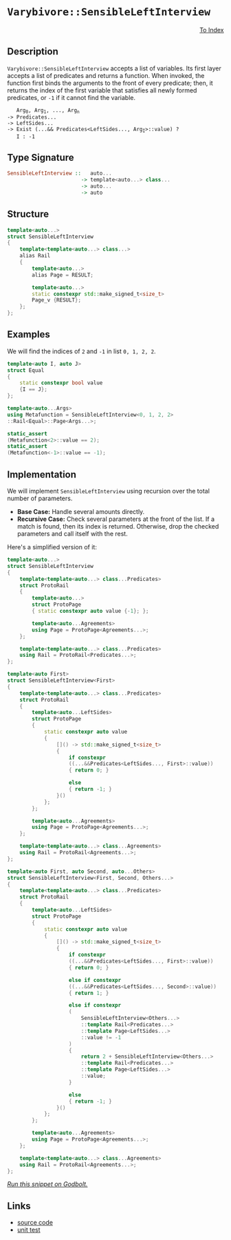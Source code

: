 <!-- Copyright 2024 Feng Mofan
SPDX-License-Identifier: Apache-2.0 -->

# `Varybivore::SensibleLeftInterview`

<p style='text-align: right;'><a href="../../../facilities/metafunctions.md#varybivore-sensible-left-interview">To Index</a></p>

## Description

`Varybivore::SensibleLeftInterview` accepts a list of variables.
Its first layer accepts a list of predicates and returns a function.
When invoked, the function first binds the arguments to the front of every predicate;
then, it returns the index of the first variable that satisfies all newly formed predicates, or `-1` if it cannot find the variable.

<pre><code>   Arg<sub>0</sub>, Arg<sub>1</sub>, ..., Arg<sub>n</sub>
-> Predicates...
-> LeftSides...
-> Exist (...&& Predicates&lt;LeftSides..., Arg<sub>I</sub>&gt;::value) ?
   I : -1</code></pre>

## Type Signature

```Haskell
SensibleLeftInterview ::   auto...
                        -> template<auto...> class...
                        -> auto...
                        -> auto
```

## Structure

```C++
template<auto...>
struct SensibleLeftInterview
{
    template<template<auto...> class...>
    alias Rail
    {
        template<auto...>
        alias Page = RESULT;

        template<auto...>
        static constexpr std::make_signed_t<size_t>
        Page_v {RESULT};
    };  
};
```

## Examples

We will find the indices of `2` and `-1` in list `0, 1, 2, 2`.

```C++
template<auto I, auto J>
struct Equal
{
    static constexpr bool value
    {I == J};
};

template<auto...Args>
using Metafunction = SensibleLeftInterview<0, 1, 2, 2>
::Rail<Equal>::Page<Args...>;

static_assert
(Metafunction<2>::value == 2);
static_assert
(Metafunction<-1>::value == -1);
```

## Implementation

We will implement `SensibleLeftInterview` using recursion over the total number of parameters.

- **Base Case:** Handle several amounts directly.
- **Recursive Case:** Check several parameters at the front of the list.
If a match is found, then its index is returned.
Otherwise, drop the checked parameters and call itself with the rest.

Here's a simplified version of it:

```C++
template<auto...>
struct SensibleLeftInterview
{
    template<template<auto...> class...Predicates>
    struct ProtoRail
    {
        template<auto...>
        struct ProtoPage
        { static constexpr auto value {-1}; };

        template<auto...Agreements>
        using Page = ProtoPage<Agreements...>;
    };

    template<template<auto...> class...Predicates>
    using Rail = ProtoRail<Predicates...>;
};

template<auto First>
struct SensibleLeftInterview<First>
{
    template<template<auto...> class...Predicates>
    struct ProtoRail
    {
        template<auto...LeftSides>
        struct ProtoPage
        {   
            static constexpr auto value 
            {
                []() -> std::make_signed_t<size_t>
                {
                    if constexpr 
                    ((...&&Predicates<LeftSides..., First>::value))
                    { return 0; }

                    else
                    { return -1; }
                }()
            };
        };

        template<auto...Agreements>
        using Page = ProtoPage<Agreements...>;
    };

    template<template<auto...> class...Agreements>
    using Rail = ProtoRail<Agreements...>;
};

template<auto First, auto Second, auto...Others>
struct SensibleLeftInterview<First, Second, Others...>
{
    template<template<auto...> class...Predicates>
    struct ProtoRail
    {
        template<auto...LeftSides>
        struct ProtoPage
        {   
            static constexpr auto value 
            {
                []() -> std::make_signed_t<size_t>
                {
                    if constexpr 
                    ((...&&Predicates<LeftSides..., First>::value))
                    { return 0; }

                    else if constexpr 
                    ((...&&Predicates<LeftSides..., Second>::value))
                    { return 1; }

                    else if constexpr
                    (
                        SensibleLeftInterview<Others...>
                        ::template Rail<Predicates...>
                        ::template Page<LeftSides...>
                        ::value != -1
                    )
                    { 
                        return 2 + SensibleLeftInterview<Others...>
                        ::template Rail<Predicates...>
                        ::template Page<LeftSides...>
                        ::value; 
                    }

                    else
                    { return -1; }
                }()
            };
        };

        template<auto...Agreements>
        using Page = ProtoPage<Agreements...>;
    };

    template<template<auto...> class...Agreements>
    using Rail = ProtoRail<Agreements...>;
};
```

[*Run this snippet on Godbolt.*](https://godbolt.org/#z:OYLghAFBqd5QCxAYwPYBMCmBRdBLAF1QCcAaPECAMzwBtMA7AQwFtMQByARg9KtQYEAysib0QXACx8BBAKoBnTAAUAHpwAMvAFYTStJg1DIApACYAQuYukl9ZATwDKjdAGFUtAK4sGIAMz%2BpK4AMngMmAByPgBGmMQSZmakAA6oCoRODB7evgFBaRmOAmER0SxxCVxJtpj2xQxCBEzEBDk%2BfoG19VlNLQSlUbHxickKza3teV3j/YPllaMAlLaoXsTI7Bzm/uHI3lgA1Cb%2Bbl6OtIQAnifYJhoAgjt7B5jHp8jj6FhUt/dPjwImBYKQMQJObiY51QADo4X9HuNiF4HIchIwMjF6CFMFQCABJQTxABueEwAHd/iYAOxWR6HBmHIEgsGYCHM0FMcGnKFEOEw26HfZMBQKfnKYiYfCiIEKBEPRmHJEogiHCWoIgAJSYdH%2BippdIVisZHNZEN5sPh/ju9ONDOVqPVRGUTGAbNtdoNSuajmQQoE40wqhSxEOFsOxLEXjeBoAtFwaQARE4WY7U5P%2BQ16u1M4Gc7mQ6H8h7ASXAxgEOXW7N2rwZIxq10x/yJtXEDWoF1uiElstsQRiq13TM1tMZrMe3Msrls06mmfmotDoUGUXiyXSmdVm1Ghl18LAQ7aujvVtO1DH2gQiVSvAyzCDgXVkePJMpqmAvNmnnQw4AMTwYhxnlB1VXRBhMWxXECSJYhSQpCEAKAgh5QNUd5wLDDZ0LPll2FNc4RvTdZXlRVQLbDtL1HNDJ0VLDF1wmEcTxIQ8CwbdRzIghkUddtnSbTjGS9BlBLtWZfX9CCgWDUNw0jbwY1onMaN3HNPQAVisdTEwgJZDljQUvhAEAWCYABrTAAH0MmACJ0EslDTgyAAvKzHJ3NS1JUzyfMOPAqEkwMZOOJTfMZKB%2BXMAA2aKiLvLcIWY4Q2IfflSH/QDgOtYz5OjJYllEsK01TSUCHWBhDg0FMxw/VSisZOolEKsKvVK8r9ITTMatCzyk105qhPTd8erfF8ATqk0vwXH9GN7TBywHUic33Bsu2bM8%2BM7ATTjmhbK0i59DX1IaxvQqbMPO7CLQO7AVxFR9dv7Sslr3etD0vU8KK1HUrx20t5qex8/lOk6JweeiZtQDLkPS8N0TQBh0FhpcYQAeQIBB4g4xFuJVNEMTwLFMCSwkgTgslKVOJDxnS%2BGBCRw50cxoCbqpWkzunC7OaulHBXwx84vvbHVPI88qMnbycwhnDLSY6DWPYl7jVFza1sK4SQomsSfTvQLpJDMNf1yxSteNSX6pMTTLZ0vSDOtb10GM0yLOsvBbKlByIRctylZa9merC/y9aDA2Bp8iL4TMGKo8FhLTiShXUrhdLqfcnKo0wfKw962lDja4gKqqrq31fAPfMat4g4RoLQ7L8OIEiqPYo3eKSPj%2BWUsfWnMAR9BbnThSs7rnOSswMqC8OTrUxL8b6rtCu/IC6v9eIbO1IgNffPAyDieg0mSQpiEmax1nh7C4ysKPH7rxboXT9NufDgvy7G27duWM7%2B/H7Ugfo0OMAwAnFbPGTedoCpn2UrnUBnl84VTMMcSw%2BMIKEygnife5MEKnGPizIc0Cf4gEvlRU4sdZRf2/naZ%2B3NX7YQTp/XBECfK/1nNPBhZshqlwfuXWgTVWHHVHuPCqIDi7sM4Z6dM/Vh6jSOpA8ctU1LS2unCR6FZhZqRWoeNan1zxqz%2Bn2FRrMxrHVkRwuil12RmMhjdO6BEYTKMWtWSc6ir4niAV9C819dEA30bgkGxjxoAHoABUwSQmhP8f8IJwSAAq2AhBRJCeEx4kTQlhNqs8Bg%2BwvBHAhOcOg1xUKfm5gxKG%2BJkZEEOAAKRArjVE2AACOXgxBs2kfaHWfpl4h1DDEVAngIwZ2orSfEp5XFVNBmzPx/wFEoweMQYAwsnEAFkx5MCoF4DJDRPrbxQbvNBsF4KUzcBodKXB0rJEOGYeUxkiFuHqY0362BjI6LcDMuZBiwbiTvJZe68QUKPAgEs5oqz1lZAhBc7KIBjbDJbOcgqY0PnIC%2BaKH5/x/nLKBQ4EFpwhEPIhRnKFwCuCwosBwFYtBODqV4H4DgWhSCoE4G4aw1glRrA2DGMw/geCkAIJoElKwzIgHUtSGE/gAAcUVqT%2BHFRoUVEqACcQQyUcEkLwFgEgNBHKpTSulHBeAKBAEc7l1KSWkDgLAGAiAQBrAICkc45BKBoBBHQeIkRWBbFUGK2MUVJCHGAMgP0UgYRmF4LeIgxA2J6H4IIEQYh2BSBkIIRQKh1BGtILoE55JiBMBSJwHgpLyWUp5bSzgqNzg2tVKgAK7qoqeu9b6/1khA2HAgB4R19BQw7EJbwQ1WgVgQCQA6lITqyAUAgAOodIBgBSGSDQWgZM9UQBiIWmI4QWhXBzbwZdzBiBXFRjEbQPdDWcodU9VGDBaBrpTVgGIXhgCQloNw9dpAsCmSMOIS9gED14GJA%2BQtQYe7nC2Jy8IQJFU0suDETN26PBYELdxPAqruC8G/cQbpShEzAkMMAS4RgeUrCoAYOZAA1CmqMUiMEfZG4QohxBxso4mtQha036EwygRllh9CEz1ZAFYqAUgND1RwWMXwgGmEsNYMwWrkNhvYvAFYdhP3OAgK4KYfgTmhHCEMCoIwTmFEyAIFTehdMNHmMMKo3QFONAmG0TwHQ9DyYxQIPorQTNabM7MSYNm8gnPcwMDTCxtNyZZZsCQeaOAUtIJq3g2rDhVprT6v1k8G3wIgLgQgJAEEcqWF23DKxMZMCwAkXSpB%2BWSH8DCeV1JJAaEkGYSQUV1XqSirK/QnBlWkFVRymEUUuBRRFbKkVPX1KSC4OpeVUUIuFu1bq/VXLcMmvNX2y1pbbUjrHW2l1bBOAtBYMSaksYmB3QbFwWVMIuAwhpSGkg4aTmUejTR6QdGlAMZTboZIGas3rtC%2BFyLRaOAlutecQ4FawzEB23tg7wojsnbOxoJtLbB1toy2YLLs2jW9v7agVt8Q7WjsxwjkY23duxkh5O2VXAjkzrnZQRdKbN2rsfXT7du790OEfceisp7z2FqvTeu9D7ENPow6%2BrYNL8CSgxd%2BgTF3VD/qBI%2B4DdRC3gcg1caDIuu1hoQ5y5DqHMDoZfVhg8c38OugUMRikpHyMC9u9R2ND3ZD0eTTS17zGcOiasOx8DXGiu8f45wITBA%2B4tnd%2BJyT8RpM/u4%2BZhzfglOIwM2pxGLnFg6fSHp7InnVOpDT8Zvzpm7N1As056zuQs/2YaMX5P2nbBWYTzXuYefXMhdWOsYLhKWthYLSm6LhPweHcPMd0752m2pdDRlztqOe25cwPlkYRXFVtY6yd6r1JRvUglTVurw2Jvd84NNg1c3TUWqtWWnHa3nWuq26Dr1hwWAKGJH6Ykg/WTjGDfgUN1341UZjRIe3CantO46ABCkDvbZqIZfZd5arFrLbloBTbY3534P4RjP5biqjNp45DoZb%2BAo7drGqLbn7Dr2oYFtoQrIApApCWRP6yqWQv4EBfLX4PZ0BU4LpLorrboM5sE7p7oHps6Y4npnoXqi6YDXq3piD86crPqYZvqi4foS4/opp/rIAAby5Eiga8DK6rpq6waa6Po67pB65C6G44Zo58AEZm4kZkZUqco24/60YO4AGMbAEGBu5sY2Be6ya0p8ZZACb%2BJGQh6WASZRZSadweHl5ZAuDx6Z56DqZlD56p5FBZB15GZZBV5uaF4x7F515hGOZWapF2a15RHea5GN4p6Bat6xoQE75QEcAg4sAIH36P4oGyhoGj7pYdo4E5akB5YFaUChaL4gBmAnaBDqTqTVbk7Sr%2BDUi9ZVFRZ762Aza4H5TFYgA1ZdZcD%2BBRwbGyrdZRwaDUgd7%2BCQGzE6qT68od5BozG/bZZo4rDIYZDOCSBAA%3D%3D)

## Links

- [source code](../../../../conceptrodon/varybivore/sensible_left_interview.hpp)
- [unit test](../../../../tests/unit/metafunctions/varybivore/sensible_left_interview.test.hpp)

